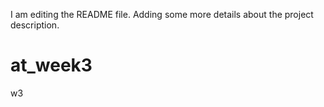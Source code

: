 I am editing the README file. Adding some more details about the project description.

# at_week3
w3
